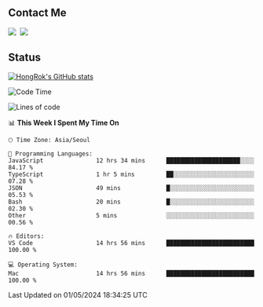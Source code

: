 ## Contact Me
<a href="https://instagram.com/_hongrok"><img src="https://img.shields.io/badge/Instagram-E4405F?style=for-the-badge&logo=Instagram&logoColor=white"/></a>&nbsp;
<img src="https://img.shields.io/badge/HongRok @hlog2e-5865F2?style=for-the-badge&logo=Discord&logoColor=white"/>&nbsp;

## Status

[![HongRok's GitHub stats](https://github-readme-stats.vercel.app/api?username=hlog2e)](https://github.com/anuraghazra/github-readme-stats)
<!--START_SECTION:waka-->
![Code Time](http://img.shields.io/badge/Code%20Time-578%20hrs%2044%20mins-blue)

![Lines of code](https://img.shields.io/badge/From%20Hello%20World%20I%27ve%20Written-495.3%20thousand%20lines%20of%20code-blue)

📊 **This Week I Spent My Time On** 

```text
🕑︎ Time Zone: Asia/Seoul

💬 Programming Languages: 
JavaScript               12 hrs 34 mins      █████████████████████░░░░   84.17 % 
TypeScript               1 hr 5 mins         ██░░░░░░░░░░░░░░░░░░░░░░░   07.28 % 
JSON                     49 mins             █░░░░░░░░░░░░░░░░░░░░░░░░   05.53 % 
Bash                     20 mins             █░░░░░░░░░░░░░░░░░░░░░░░░   02.30 % 
Other                    5 mins              ░░░░░░░░░░░░░░░░░░░░░░░░░   00.56 % 

🔥 Editors: 
VS Code                  14 hrs 56 mins      █████████████████████████   100.00 % 

💻 Operating System: 
Mac                      14 hrs 56 mins      █████████████████████████   100.00 % 
```


 Last Updated on 01/05/2024 18:34:25 UTC
<!--END_SECTION:waka-->
